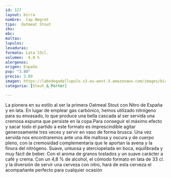 ```yaml
---
id: 127
layout: birra
nombre:  Cap Negret
tipo:  Oatmeat Stout
ibu: 
ebc:
maltas: 
lupulos: 
levaduras: 
formato: Lata 33cl.
volumen:  4.8 %
alergenos: 
origen: España
pvp: "3.80"
precio: 3.80
imagen: https://labodegadellupulo.s3.eu-west-3.amazonaws.com/images/birras/capnegret.jpg
categoria: [Stout_&_Porter]

---
```

La pionera en su estilo al ser la primera Oatmeal Stout con Nitro de España y en lata. En lugar de emplear gas carbónico, hemos utilizado nitrógeno para su envasado, lo que produce una bella cascada al ser servida una cremosa espuma que persiste en la copa.Para conseguir el máximo efecto y sacar todo el partido a este formato es imprescindible agitar generosamente tres veces y servir en vaso de forma brusca.
Una vez servida nos encontraremos ante una Ale maltosa y oscura y de cuerpo pleno, con la cremosidad complementaria que le aportan la avena y la finura del nitrógeno.
Suave, untuosa y aterciopelada en boca, equilibrada y muy fácil de beber. Con el aroma de granos tostados y un suave carácter a café y crema. Con un 4,8 % de alcohol, el cómodo formato en lata de 33 cl. y la diversión de servir una cerveza con nitro, hará de esta cerveza el acompañante perfecto para cualquier ocasión






























